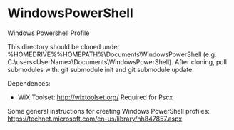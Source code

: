 # WindowsPowerShell
Windows Powershell Profile

This directory should be cloned under %HOMEDRIVE%%HOMEPATH%\Documents\WindowsPowerShell
(e.g. C:\users\<UserName>\Documents\WindowsPowerShell).
After cloning, pull submodules with:
git submodule init and
git submodule update.

Dependences:
- WiX Toolset: http://wixtoolset.org/
Required for Pscx

Some general instructions for creating Windows PowerShell profiles:
https://technet.microsoft.com/en-us/library/hh847857.aspx
